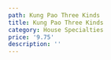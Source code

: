 ```yaml
---
path: Kung Pao Three Kinds
title: Kung Pao Three Kinds
category: House Specialties
price: '9.75'
description: ''
---
```


